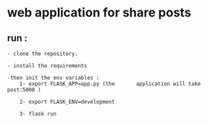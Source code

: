# web application for share posts

## run :

    - clone the repository.

    - install the requirements

    -then init the env variables :
        1- export FLASK_APP=app.py (the       application will take post:5000 )

        2- export FLASK_ENV=development

        3- flask run
